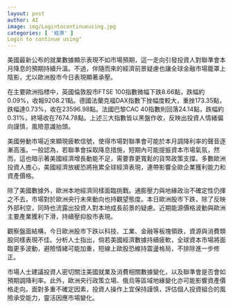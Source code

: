 ```yaml
---
layout: post
author: AI
image: img/Logintocontinueusing.jpg
categories: [ '經濟' ]
Login to continue using"
---
```

美國最新公布的就業數據顯示表現不如市場預期，這一走向引發投資人對聯準會本月降息的預期持續升溫。不過，伴隨而來的經濟前景疑慮也讓全球金融市場籠罩上陰影，尤以歐洲股市今日表現顯著承壓。

在主要歐洲指標中，英國倫敦股市FTSE 100指數微幅下跌8.66點，跌幅約0.09%，收報9208.21點。德國法蘭克福DAX指數下挫幅度較大，重挫173.35點，跌幅達0.73%，收在23596.98點。法國巴黎CAC 40指數則回落24.14點，跌幅約0.31%，終場收在7674.78點。上述三大指數皆以黑盤作收，反映出投資人情緒偏向謹慎，風險意識抬頭。

美國勞動市場近來顯現疲軟信號，使得市場對聯準會可能於本月調降利率的聲音逐漸高漲。一般認為，若聯準會採取降息措施，短期內可能提振資本市場氣氛，然而，這也暗示著美國經濟增長動能不足，需要靠更寬鬆的貨幣政策支撐。多數歐洲投資人擔心，美國經濟放緩恐將拖累全球經濟表現，連帶影響全歐企業獲利能力和資產價格。

除了美國數據外，歐洲本地經濟同樣面臨挑戰。通膨壓力與地緣政治不確定性仍揮之不去，市場對於歐洲央行未來動向也持觀望態度。本日歐洲股市下跌，除了反映外部利空，同時也流露出投資人對本地成長前景的疑慮。近期能源價格波動與歐洲主要產業獲利下滑，持續壓抑股市表現。

觀察盤面結構，今日歐洲股市下跌以科技、工業、金融等板塊領跌，資源與消費類股同樣表現不佳。分析人士指出，倘若美國經濟數據持續疲軟，全球資本市場將面臨更多波動，避險情緒可能加重，短線上歐股恐維持震盪格局，不排除進一步修正。

市場人士建議投資人密切關注美國就業及消費相關數據變化，以及聯準會是否會如預期調降利率。此外，歐洲央行政策立場、俄烏等區域地緣變化亦可能影響資產價格走向。面對多重不確定因素，投資人操作上宜保持謹慎，評估個人投資組合的風險承受能力，靈活因應市場變化。